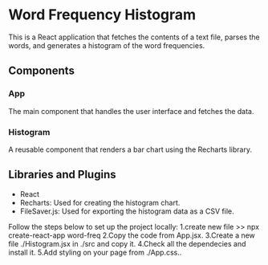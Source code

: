 # Word Frequency Histogram

This is a React application that fetches the contents of a text file, parses the words, and generates a histogram of the word frequencies.

## Components

### App

The main component that handles the user interface and fetches the data.

### Histogram

A reusable component that renders a bar chart using the Recharts library.

## Libraries and Plugins

- React
- Recharts: Used for creating the histogram chart.
- FileSaver.js: Used for exporting the histogram data as a CSV file.

Follow the steps below to set up the project locally:
1.create new file >> npx create-react-app word-freq
2.Copy the code from App.jsx.
3.Create a new file ./Histogram.jsx in ./src and copy it.
4.Check all the dependecies and install it.
5.Add styling on your page from ./App.css..

